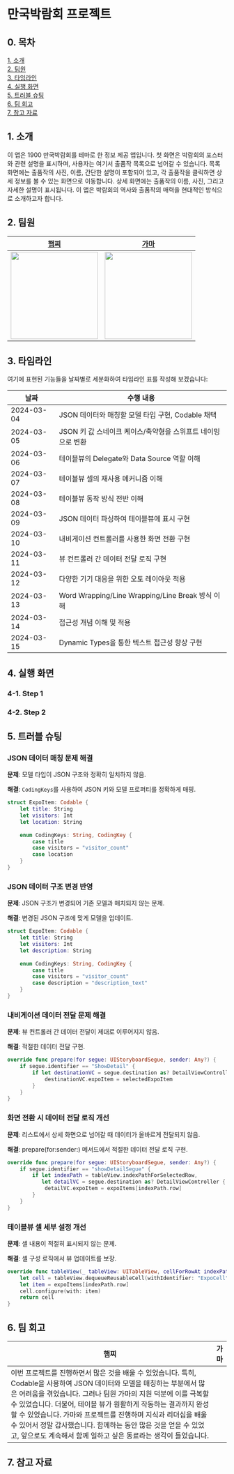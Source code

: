 # 만국박람회 프로젝트

## 0. 목차
[1. 소개](#1-소개)  
[2. 팀원](#2-팀원)  
[3. 타임라인](#3-타임라인)  
[4. 실행 화면](#4-실행-화면)  
[5. 트러블 슈팅](#5-트러블-슈팅)  
[6. 팀 회고](#6-팀-회고)  
[7. 참고 자료](#7-참고-자료)  

## 1. 소개
이 앱은 1900 만국박람회를 테마로 한 정보 제공 앱입니다. 첫 화면은 박람회의 포스터와 관련 설명을 표시하며, 사용자는 여기서 출품작 목록으로 넘어갈 수 있습니다. 목록 화면에는 출품작의 사진, 이름, 간단한 설명이 포함되어 있고, 각 출품작을 클릭하면 상세 정보를 볼 수 있는 화면으로 이동합니다. 상세 화면에는 출품작의 이름, 사진, 그리고 자세한 설명이 표시됩니다. 이 앱은 박람회의 역사와 출품작의 매력을 현대적인 방식으로 소개하고자 합니다.

## 2. 팀원
| [햄찌](https://github.com/kkomgi) | [가마](https://github.com/forseaest) |
| --- | --- |
| <img src="https://avatars.githubusercontent.com/u/65929788?v=4" width="200"> | <img src="https://avatars.githubusercontent.com/u/96014314?v=4" width="200"> |

## 3. 타임라인
여기에 표현된 기능들을 날짜별로 세분화하여 타임라인 표를 작성해 보겠습니다:

| 날짜       | 수행 내용 |
|------------|------------------------------------------------------|
| 2024-03-04 | JSON 데이터와 매칭할 모델 타입 구현, Codable 채택 |
| 2024-03-05 | JSON 키 값 스네이크 케이스/축약형을 스위프트 네이밍으로 변환 |
| 2024-03-06 | 테이블뷰의 Delegate와 Data Source 역할 이해 |
| 2024-03-07 | 테이블뷰 셀의 재사용 메커니즘 이해 |
| 2024-03-08 | 테이블뷰 동작 방식 전반 이해 |
| 2024-03-09 | JSON 데이터 파싱하여 테이블뷰에 표시 구현 |
| 2024-03-10 | 내비게이션 컨트롤러를 사용한 화면 전환 구현 |
| 2024-03-11 | 뷰 컨트롤러 간 데이터 전달 로직 구현 |
| 2024-03-12 | 다양한 기기 대응을 위한 오토 레이아웃 적용 |
| 2024-03-13 | Word Wrapping/Line Wrapping/Line Break 방식 이해 |
| 2024-03-14 | 접근성 개념 이해 및 적용 |
| 2024-03-15 | Dynamic Types을 통한 텍스트 접근성 향상 구현 |

## 4. 실행 화면
### 4-1. Step 1

### 4-2. Step 2

## 5. 트러블 슈팅

### JSON 데이터 매칭 문제 해결

**문제**: 모델 타입이 JSON 구조와 정확히 일치하지 않음.

**해결**: `CodingKeys`를 사용하여 JSON 키와 모델 프로퍼티를 정확하게 매핑.

```swift
struct ExpoItem: Codable {
    let title: String
    let visitors: Int
    let location: String
    
    enum CodingKeys: String, CodingKey {
        case title
        case visitors = "visitor_count"
        case location
    }
}
```

### JSON 데이터 구조 변경 반영

**문제**: JSON 구조가 변경되어 기존 모델과 매치되지 않는 문제.

**해결**: 변경된 JSON 구조에 맞게 모델을 업데이트.

```swift
struct ExpoItem: Codable {
    let title: String
    let visitors: Int
    let description: String
    
    enum CodingKeys: String, CodingKey {
        case title
        case visitors = "visitor_count"
        case description = "description_text"
    }
}
```

### 내비게이션 데이터 전달 문제 해결

**문제**: 뷰 컨트롤러 간 데이터 전달이 제대로 이루어지지 않음.

**해결**: 적절한 데이터 전달 구현.

```swift
override func prepare(for segue: UIStoryboardSegue, sender: Any?) {
    if segue.identifier == "ShowDetail" {
        if let destinationVC = segue.destination as? DetailViewController {
            destinationVC.expoItem = selectedExpoItem
        }
    }
}
```

### 화면 전환 시 데이터 전달 로직 개선

**문제**: 리스트에서 상세 화면으로 넘어갈 때 데이터가 올바르게 전달되지 않음.

**해결**: prepare(for:sender:) 메서드에서 적절한 데이터 전달 로직 구현.

```swift
override func prepare(for segue: UIStoryboardSegue, sender: Any?) {
    if segue.identifier == "showDetailSegue" {
        if let indexPath = tableView.indexPathForSelectedRow,
           let detailVC = segue.destination as? DetailViewController {
            detailVC.expoItem = expoItems[indexPath.row]
        }
    }
}
```

### 테이블뷰 셀 세부 설정 개선

**문제**: 셀 내용이 적절히 표시되지 않는 문제.

**해결**: 셀 구성 로직에서 뷰 업데이트를 보장.

```swift
override func tableView(_ tableView: UITableView, cellForRowAt indexPath: IndexPath) -> UITableViewCell {
    let cell = tableView.dequeueReusableCell(withIdentifier: "ExpoCell", for: indexPath) as! ExpoTableViewCell
    let item = expoItems[indexPath.row]
    cell.configure(with: item)
    return cell
}
```

## 6. 팀 회고
| 햄찌 | 가마 |
| --- | --- |
| 이번 프로젝트를 진행하면서 많은 것을 배울 수 있었습니다. 특히, Codable을 사용하여 JSON 데이터와 모델을 매칭하는 부분에서 많은 어려움을 겪었습니다. 그러나 팀원 가마의 지원 덕분에 이를 극복할 수 있었습니다. 더불어, 테이블 뷰가 원활하게 작동하는 결과까지 완성할 수 있었습니다. 가마와 프로젝트를 진행하며 지식과 리더십을 배울 수 있어서 정말 감사했습니다. 함께하는 동안 많은 것을 얻을 수 있었고, 앞으로도 계속해서 함께 일하고 싶은 동료라는 생각이 들었습니다. | |

## 7. 참고 자료

